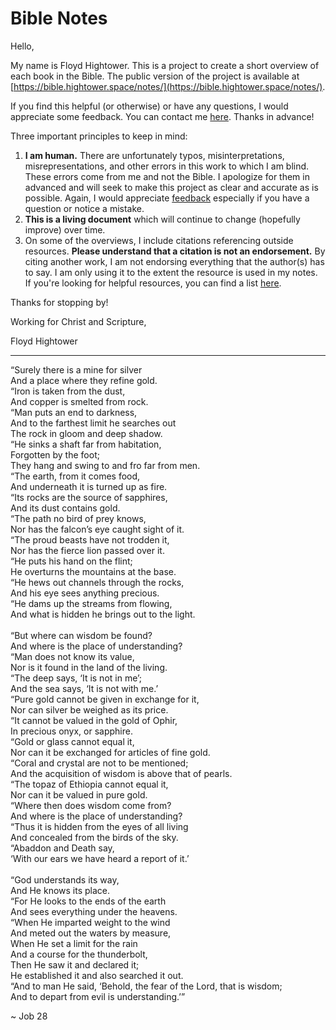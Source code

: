 # Bible Notes

Hello,

My name is Floyd Hightower. This is a project to create a short overview of each book in the Bible. The public version of the project is available at [https://bible.hightower.space/notes/](https://bible.hightower.space/notes/).

If you find this helpful (or otherwise) or have any questions, I would appreciate some feedback. You can contact me [here](mailto:floyd.hightower27@gmail.com). Thanks in advance!

Three important principles to keep in mind:

1. **I am human.** There are unfortunately typos, misinterpretations, misrepresentations, and other errors in this work to which I am blind. These errors come from me and not the Bible. I apologize for them in advanced and will seek to make this project as clear and accurate as is possible. Again, I would appreciate [feedback](mailto:floyd.hightower27@gmail.com) especially if you have a question or notice a mistake.
2. **This is a living document** which will continue to change (hopefully improve) over time.
3. On some of the overviews, I include citations referencing outside resources. **Please understand that a citation is not an endorsement.** By citing another work, I am not endorsing everything that the author(s) has to say. I am only using it to the extent the resource is used in my notes. If you're looking for helpful resources, you can find a list [here](https://bible.hightower.space/resources/).

Thanks for stopping by!

Working for Christ and Scripture,

Floyd Hightower

***

“Surely there is a mine for silver<br />
And a place where they refine gold.<br />
“Iron is taken from the dust,<br />
And copper is smelted from rock.<br />
“Man puts an end to darkness,<br />
And to the farthest limit he searches out<br />
The rock in gloom and deep shadow.<br />
“He sinks a shaft far from habitation,<br />
Forgotten by the foot;<br />
They hang and swing to and fro far from men.<br />
“The earth, from it comes food,<br />
And underneath it is turned up as fire.<br />
“Its rocks are the source of sapphires,<br />
And its dust contains gold.<br />
“The path no bird of prey knows,<br />
Nor has the falcon’s eye caught sight of it.<br />
“The proud beasts have not trodden it,<br />
Nor has the fierce lion passed over it.<br />
“He puts his hand on the flint;<br />
He overturns the mountains at the base.<br />
“He hews out channels through the rocks,<br />
And his eye sees anything precious.<br />
“He dams up the streams from flowing,<br />
And what is hidden he brings out to the light.<br />
<br />
“But where can wisdom be found?<br />
And where is the place of understanding?<br />
“Man does not know its value,<br />
Nor is it found in the land of the living.<br />
“The deep says, ‘It is not in me’;<br />
And the sea says, ‘It is not with me.’<br />
“Pure gold cannot be given in exchange for it,<br />
Nor can silver be weighed as its price.<br />
“It cannot be valued in the gold of Ophir,<br />
In precious onyx, or sapphire.<br />
“Gold or glass cannot equal it,<br />
Nor can it be exchanged for articles of fine gold.<br />
“Coral and crystal are not to be mentioned;<br />
And the acquisition of wisdom is above that of pearls.<br />
“The topaz of Ethiopia cannot equal it,<br />
Nor can it be valued in pure gold.<br />
“Where then does wisdom come from?<br />
And where is the place of understanding?<br />
“Thus it is hidden from the eyes of all living<br />
And concealed from the birds of the sky.<br />
“Abaddon and Death say,<br />
‘With our ears we have heard a report of it.’<br />
<br />
“God understands its way,<br />
And He knows its place.<br />
“For He looks to the ends of the earth<br />
And sees everything under the heavens.<br />
“When He imparted weight to the wind<br />
And meted out the waters by measure,<br />
When He set a limit for the rain<br />
And a course for the thunderbolt,<br />
Then He saw it and declared it;<br />
He established it and also searched it out.<br />
“And to man He said, ‘Behold, the fear of the Lord, that is wisdom;<br />
And to depart from evil is understanding.’”<br />

~ Job 28
